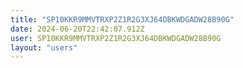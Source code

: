 ```yaml
---
title: "SP10KKR9MMVTRXP2Z1R2G3XJ64DBKWDGADW28B90G"
date: 2024-06-20T22:42:07.912Z
user: SP10KKR9MMVTRXP2Z1R2G3XJ64DBKWDGADW28B90G
layout: "users"
---
```

    